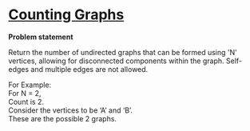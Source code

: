 # [Counting Graphs](https://www.codingninjas.com/studio/problems/counting-graphs_8357237)

**Problem statement**

Return the number of undirected graphs that can be formed using 'N' vertices, allowing for disconnected components within the graph. Self-edges and multiple edges are not allowed.



For Example: <br>
For N = 2, <br>
Count is 2. <br>
Consider the vertices to be ‘A’ and ‘B’. <br>
These are the possible 2 graphs.  